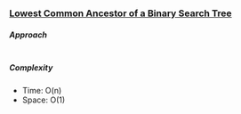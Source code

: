 ### [Lowest Common Ancestor of a Binary Search Tree](https://leetcode.com/problems/)

##### Approach

```js


```

##### Complexity

- Time: O(n)
- Space: O(1)
